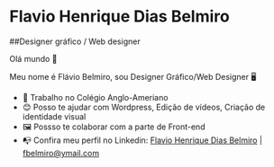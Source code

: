 # Flavio Henrique Dias Belmiro

##Designer gráfico / Web designer

Olá mundo 👋

Meu nome é Flávio Belmiro, sou Designer Gráfico/Web Designer 🖥️

- 🦾 Trabalho no Colégio Anglo-Ameriano
- 😊 Posso te ajudar com Wordpress, Edição de vídeos, Criação de identidade visual
- 🖼️ Possso te colaborar com a parte de Front-end
- 📭 Confira meu perfil no Linkedin: [Flavio Henrique Dias Belmiro](https://www.linkedin.com/in/flaviohenriquedias/) | fbelmiro@ymail.com
